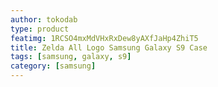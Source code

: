 ```yaml
---
author: tokodab
type: product
featimg: 1RCSO4mxMdVHxRxDew8yAXfJaHp4ZhiT5
title: Zelda All Logo Samsung Galaxy S9 Case
tags: [samsung, galaxy, s9]
category: [samsung]
---
```

